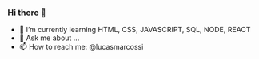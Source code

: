 ### Hi there 👋

- 🌱 I’m currently learning HTML, CSS, JAVASCRIPT, SQL, NODE, REACT
- 💬 Ask me about ...
- 📫 How to reach me: @lucasmarcossi

